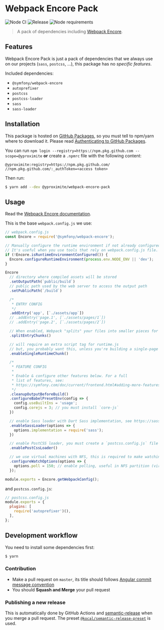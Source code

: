 # Webpack Encore Pack

![Node CI](https://github.com/Yproximite/webpack-encore-pack/workflows/Node%20CI/badge.svg)
![Release](https://github.com/Yproximite/webpack-encore-pack/workflows/Release/badge.svg)
![Node requirements](https://img.shields.io/badge/node-%3E%3D%2010.*-brightgreen)

> A pack of dependencies including [Webpack Encore](https://github.com/symfony/webpack-encore).

## Features

Webpack Encore Pack is just a pack of dependencies that we always use on our projects (`sass`, `postcss`, ...), this package has no _specific features_.

Included dependencies:
- `@symfony/webpack-encore`
- `autoprefixer`
- `postcss`
- `postcss-loader`
- `sass`
- `sass-loader`

## Installation

This package is hosted on [GitHub Packages](https://github.com/features/packages), so you must tell to npm/yarn where to download it.
Please read [Authenticating to GitHub Packages](https://help.github.com/en/packages/using-github-packages-with-your-projects-ecosystem/configuring-npm-for-use-with-github-packages#authenticating-to-github-packages).

You can run `npm login --registry=https://npm.pkg.github.com --scope=@yproximite` **or** create a `.npmrc` file with the following content:
```
@yproximite:registry=https://npm.pkg.github.com/
//npm.pkg.github.com/:_authToken=<access token>
```

Then run: 
```bash
$ yarn add --dev @yproximite/webpack-encore-pack
```

## Usage

Read the [Webpack Encore documentation](https://symfony.com/doc/current/frontend.html).

This is the base `webpack.config.js` we use:

```js
// webpack.config.js
const Encore = require('@symfony/webpack-encore');

// Manually configure the runtime environment if not already configured yet by the "encore" command.
// It's useful when you use tools that rely on webpack.config.js file.
if (!Encore.isRuntimeEnvironmentConfigured()) {
  Encore.configureRuntimeEnvironment(process.env.NODE_ENV || 'dev');
}

Encore
  // directory where compiled assets will be stored
  .setOutputPath(`public/build`)
  // public path used by the web server to access the output path
  .setPublicPath(`/build`)

  /*
   * ENTRY CONFIG
   */
  .addEntry('app', [`./assets/app`])
  // .addEntry('page.1', [`./assets/pages/1`])
  // .addEntry('page.2', [`./assets/pages/2`])

  // When enabled, Webpack "splits" your files into smaller pieces for greater optimization.
  .splitEntryChunks()

  // will require an extra script tag for runtime.js
  // but, you probably want this, unless you're building a single-page app
  .enableSingleRuntimeChunk()

  /*
   * FEATURE CONFIG
   *
   * Enable & configure other features below. For a full
   * list of features, see:
   * https://symfony.com/doc/current/frontend.html#adding-more-features
   */
  .cleanupOutputBeforeBuild()
  .configureBabelPresetEnv(config => {
    config.useBuiltIns = 'usage';
    config.corejs = 3; // you must install `core-js`
  })

  // enable Sass loader with Dart Sass implementation, see https://sass-lang.com/dart-sass
  .enableSassLoader(options => {
    options.implementation = require('sass');
  })

  // enable PostCSS loader, you must create a `postcss.config.js` file
  .enablePostCssLoader()

  // we use virtual machines with NFS, this is required to make watching work properly
  .configureWatchOptions(options => {
    options.poll = 150; // enable polling, useful in NFS partition (virtual machine)
  });

module.exports = Encore.getWebpackConfig();
```

and `postcss.config.js`:

```js
// postcss.config.js
module.exports = {
  plugins: [
    require('autoprefixer')(),
  ],
};
```

## Development workflow

You need to install some dependencies first:
```bash
$ yarn
```

### Contribution

- Make a pull request on `master`, its title should follows [Angular commit message convention](https://github.com/angular/angular/blob/master/CONTRIBUTING.md#commit-message-format)
- You should **Squash and Merge** your pull request

### Publishing a new release

This is automatically done by GitHub Actions and [semantic-release](https://github.com/semantic-release/semantic-release) when you merge a pull request.
The preset [`@kocal/semantic-release-preset`](https://github.com/Kocal/semantic-release-preset) is used.
